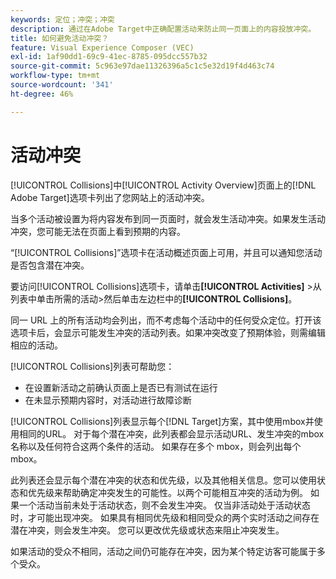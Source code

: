 ```yaml
---
keywords: 定位；冲突；冲突
description: 通过在Adobe Target中正确配置活动来防止同一页面上的内容投放冲突。
title: 如何避免活动冲突？
feature: Visual Experience Composer (VEC)
exl-id: 1af90dd1-69c9-41ec-8785-095dcc557b32
source-git-commit: 5c963e97dae11326396a5c1c5e32d19f4d463c74
workflow-type: tm+mt
source-wordcount: '341'
ht-degree: 46%

---
```


# 活动冲突

[!UICONTROL Collisions]中[!UICONTROL Activity Overview]页面上的[!DNL Adobe Target]选项卡列出了您网站上的活动冲突。

当多个活动被设置为将内容发布到同一页面时，就会发生活动冲突。如果发生活动冲突，您可能无法在页面上看到预期的内容。

“[!UICONTROL Collisions]”选项卡在活动概述页面上可用，并且可以通知您活动是否包含潜在冲突。

要访问[!UICONTROL Collisions]选项卡，请单击&#x200B;**[!UICONTROL Activities]** >从列表中单击所需的活动>然后单击左边栏中的&#x200B;**[!UICONTROL Collisions]**。

同一 URL 上的所有活动均会列出，而不考虑每个活动中的任何受众定位。打开该选项卡后，会显示可能发生冲突的活动列表。如果冲突改变了预期体验，则需编辑相应的活动。

[!UICONTROL Collisions]列表可帮助您：

* 在设置新活动之前确认页面上是否已有测试在运行
* 在未显示预期内容时，对活动进行故障诊断

[!UICONTROL Collisions]列表显示每个[!DNL Target]方案，其中使用mbox并使用相同的URL。 对于每个潜在冲突，此列表都会显示活动URL、发生冲突的mbox名称以及任何符合这两个条件的活动。 如果存在多个 mbox，则会列出每个 mbox。

此列表还会显示每个潜在冲突的状态和优先级，以及其他相关信息。您可以使用状态和优先级来帮助确定冲突发生的可能性。以两个可能相互冲突的活动为例。 如果一个活动当前未处于活动状态，则不会发生冲突。 仅当非活动处于活动状态时，才可能出现冲突。 如果具有相同优先级和相同受众的两个实时活动之间存在潜在冲突，则会发生冲突。 您可以更改优先级或状态来阻止冲突发生。

如果活动的受众不相同，活动之间仍可能存在冲突，因为某个特定访客可能属于多个受众。
